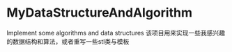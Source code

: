 # MyDataStructureAndAlgorithm
Implement some algorithms and data structures
该项目用来实现一些我感兴趣的数据结构和算法，或者重写一些stl类与模板
